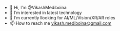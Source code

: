 - 👋 Hi, I’m @VikashMediboina
- 👀 I’m interested in latest technology
- 🌱 I’m currently llooking for AI/ML/Vision/XR/AR roles
- 📫 How to reach me vikash.mediboina@gmail.com

<!---
VikashMediboina/VikashMediboina is a ✨ special ✨ repository because its `README.md` (this file) appears on your GitHub profile.
You can click the Preview link to take a look at your changes.
--->
